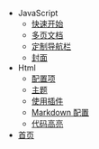* JavaScript  
  * [快速开始](zh-cn/quickstart.md)  
  * [多页文档](zh-cn/more-pages.md)  
  * [定制导航栏](zh-cn/custom-navbar.md)  
  * [封面](zh-cn/cover.md) 
* Html  
  * [配置项](zh-cn/configuration.md)  
  * [主题](zh-cn/themes.md)  
  * [使用插件](zh-cn/plugins.md)  
  * [Markdown 配置](zh-cn/markdown.md)  
  * [代码高亮](zh-cn/language-highlight.md)
* [首页](home)